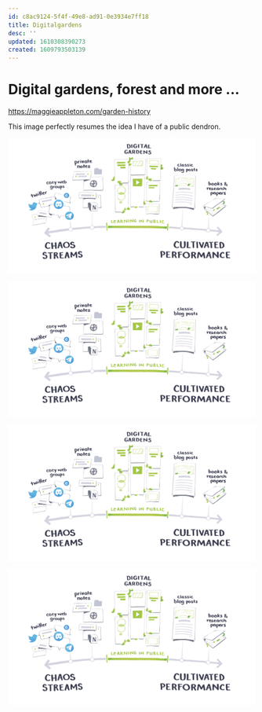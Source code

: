 ```yaml
---
id: c8ac9124-5f4f-49e8-ad91-0e3934e7ff18
title: Digitalgardens
desc: ''
updated: 1610308390273
created: 1609793503139
---
```


# Digital gardens, forest and more ...

https://maggieappleton.com/garden-history

This image perfectly resumes the idea I have of a public dendron. 

![](assets/images/2021-01-04-21-52-56.png)

![](../assets/images/2021-01-04-21-52-56.png)

![](./assets/images/2021-01-04-21-52-56.png)

![](vault/assets/images/2021-01-04-21-52-56.png)
